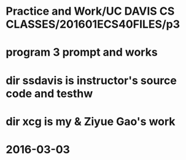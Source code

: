 # Practice and Work/UC DAVIS CS CLASSES/201601ECS40FILES/p3
# program 3 prompt and works
# dir ssdavis is instructor's source code and testhw
# dir xcg is my & Ziyue Gao's work
# 2016-03-03
